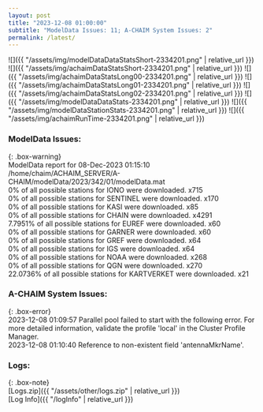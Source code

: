 ```yaml
---
layout: post
title: "2023-12-08 01:00:00"
subtitle: "ModelData Issues: 11; A-CHAIM System Issues: 2"
permalink: /latest/
---
```


![]({{ "/assets/img/modelDataDataStatsShort-2334201.png" | relative_url }})
![]({{ "/assets/img/achaimDataStatsShort-2334201.png" | relative_url }})
![]({{ "/assets/img/achaimDataStatsLong00-2334201.png" | relative_url }})
![]({{ "/assets/img/achaimDataStatsLong01-2334201.png" | relative_url }})
![]({{ "/assets/img/achaimDataStatsLong02-2334201.png" | relative_url }})
![]({{ "/assets/img/modelDataDataStats-2334201.png" | relative_url }})
![]({{ "/assets/img/modelDataStationStats-2334201.png" | relative_url }})
![]({{ "/assets/img/achaimRunTime-2334201.png" | relative_url }})


### ModelData Issues:  
  
{: .box-warning}  
 ModelData report for 08-Dec-2023 01:15:10   
 /home/chaim/ACHAIM_SERVER/A-CHAIM/modelData/2023/342/01/modelData.mat   
 0% of all possible stations for IONO were downloaded. x715   
 0% of all possible stations for SENTINEL were downloaded. x170   
 0% of all possible stations for KASI were downloaded. x85   
 0% of all possible stations for CHAIN were downloaded. x4291   
 7.7951% of all possible stations for EUREF were downloaded. x60   
 0% of all possible stations for GARNER were downloaded. x60   
 0% of all possible stations for GREF were downloaded. x64   
 0% of all possible stations for IGS were downloaded. x64   
 0% of all possible stations for NOAA were downloaded. x268   
 0% of all possible stations for QGN were downloaded. x270   
 22.0736% of all possible stations for KARTVERKET were downloaded. x21   
  
### A-CHAIM System Issues:  
  
{: .box-error}  
2023-12-08 01:09:57 Parallel pool failed to start with the following error. For more detailed information, validate the profile 'local' in the Cluster Profile Manager.  
2023-12-08 01:10:40 Reference to non-existent field 'antennaMkrName'.  

### Logs:  
  
{: .box-note}  
[Logs.zip]({{ "/assets/other/logs.zip" | relative_url }})  
[Log Info]({{ "/logInfo" | relative_url }})  
